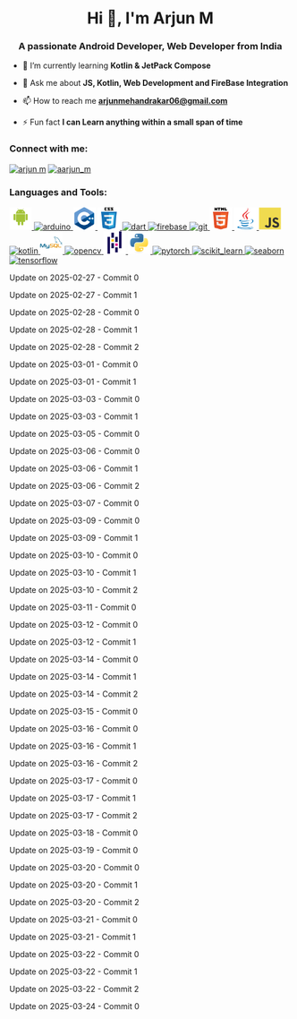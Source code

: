 <h1 align="center">Hi 👋, I'm Arjun M</h1>
<h3 align="center">A passionate Android Developer, Web Developer from India</h3>

- 🌱 I’m currently learning **Kotlin & JetPack Compose**

- 💬 Ask me about **JS, Kotlin, Web Development and FireBase Integration**

- 📫 How to reach me **arjunmehandrakar06@gmail.com**

- ⚡ Fun fact **I can Learn anything within a small span of time**

<h3 align="left">Connect with me:</h3>
<p align="left">
<a href="https://linkedin.com/in/arjun m" target="blank"><img align="center" src="https://raw.githubusercontent.com/rahuldkjain/github-profile-readme-generator/master/src/images/icons/Social/linked-in-alt.svg" alt="arjun m" height="30" width="40" /></a>
<a href="https://www.leetcode.com/aarjun_m" target="blank"><img align="center" src="https://raw.githubusercontent.com/rahuldkjain/github-profile-readme-generator/master/src/images/icons/Social/leet-code.svg" alt="aarjun_m" height="30" width="40" /></a>
</p>

<h3 align="left">Languages and Tools:</h3>
<p align="left"> <a href="https://developer.android.com" target="_blank" rel="noreferrer"> <img src="https://raw.githubusercontent.com/devicons/devicon/master/icons/android/android-original-wordmark.svg" alt="android" width="40" height="40"/> </a> <a href="https://www.arduino.cc/" target="_blank" rel="noreferrer"> <img src="https://cdn.worldvectorlogo.com/logos/arduino-1.svg" alt="arduino" width="40" height="40"/> </a> <a href="https://www.w3schools.com/cpp/" target="_blank" rel="noreferrer"> <img src="https://raw.githubusercontent.com/devicons/devicon/master/icons/cplusplus/cplusplus-original.svg" alt="cplusplus" width="40" height="40"/> </a> <a href="https://www.w3schools.com/css/" target="_blank" rel="noreferrer"> <img src="https://raw.githubusercontent.com/devicons/devicon/master/icons/css3/css3-original-wordmark.svg" alt="css3" width="40" height="40"/> </a> <a href="https://dart.dev" target="_blank" rel="noreferrer"> <img src="https://www.vectorlogo.zone/logos/dartlang/dartlang-icon.svg" alt="dart" width="40" height="40"/> </a> <a href="https://firebase.google.com/" target="_blank" rel="noreferrer"> <img src="https://www.vectorlogo.zone/logos/firebase/firebase-icon.svg" alt="firebase" width="40" height="40"/> </a> <a href="https://git-scm.com/" target="_blank" rel="noreferrer"> <img src="https://www.vectorlogo.zone/logos/git-scm/git-scm-icon.svg" alt="git" width="40" height="40"/> </a> <a href="https://www.w3.org/html/" target="_blank" rel="noreferrer"> <img src="https://raw.githubusercontent.com/devicons/devicon/master/icons/html5/html5-original-wordmark.svg" alt="html5" width="40" height="40"/> </a> <a href="https://www.java.com" target="_blank" rel="noreferrer"> <img src="https://raw.githubusercontent.com/devicons/devicon/master/icons/java/java-original.svg" alt="java" width="40" height="40"/> </a> <a href="https://developer.mozilla.org/en-US/docs/Web/JavaScript" target="_blank" rel="noreferrer"> <img src="https://raw.githubusercontent.com/devicons/devicon/master/icons/javascript/javascript-original.svg" alt="javascript" width="40" height="40"/> </a> <a href="https://kotlinlang.org" target="_blank" rel="noreferrer"> <img src="https://www.vectorlogo.zone/logos/kotlinlang/kotlinlang-icon.svg" alt="kotlin" width="40" height="40"/> </a> <a href="https://www.mysql.com/" target="_blank" rel="noreferrer"> <img src="https://raw.githubusercontent.com/devicons/devicon/master/icons/mysql/mysql-original-wordmark.svg" alt="mysql" width="40" height="40"/> </a> <a href="https://opencv.org/" target="_blank" rel="noreferrer"> <img src="https://www.vectorlogo.zone/logos/opencv/opencv-icon.svg" alt="opencv" width="40" height="40"/> </a> <a href="https://pandas.pydata.org/" target="_blank" rel="noreferrer"> <img src="https://raw.githubusercontent.com/devicons/devicon/2ae2a900d2f041da66e950e4d48052658d850630/icons/pandas/pandas-original.svg" alt="pandas" width="40" height="40"/> </a> <a href="https://www.python.org" target="_blank" rel="noreferrer"> <img src="https://raw.githubusercontent.com/devicons/devicon/master/icons/python/python-original.svg" alt="python" width="40" height="40"/> </a> <a href="https://pytorch.org/" target="_blank" rel="noreferrer"> <img src="https://www.vectorlogo.zone/logos/pytorch/pytorch-icon.svg" alt="pytorch" width="40" height="40"/> </a> <a href="https://scikit-learn.org/" target="_blank" rel="noreferrer"> <img src="https://upload.wikimedia.org/wikipedia/commons/0/05/Scikit_learn_logo_small.svg" alt="scikit_learn" width="40" height="40"/> </a> <a href="https://seaborn.pydata.org/" target="_blank" rel="noreferrer"> <img src="https://seaborn.pydata.org/_images/logo-mark-lightbg.svg" alt="seaborn" width="40" height="40"/> </a> <a href="https://www.tensorflow.org" target="_blank" rel="noreferrer"> <img src="https://www.vectorlogo.zone/logos/tensorflow/tensorflow-icon.svg" alt="tensorflow" width="40" height="40"/> </a> </p>

Update on 2025-02-27 - Commit 0

Update on 2025-02-27 - Commit 1

Update on 2025-02-28 - Commit 0

Update on 2025-02-28 - Commit 1

Update on 2025-02-28 - Commit 2

Update on 2025-03-01 - Commit 0

Update on 2025-03-01 - Commit 1

Update on 2025-03-03 - Commit 0

Update on 2025-03-03 - Commit 1

Update on 2025-03-05 - Commit 0

Update on 2025-03-06 - Commit 0

Update on 2025-03-06 - Commit 1

Update on 2025-03-06 - Commit 2

Update on 2025-03-07 - Commit 0

Update on 2025-03-09 - Commit 0

Update on 2025-03-09 - Commit 1

Update on 2025-03-10 - Commit 0

Update on 2025-03-10 - Commit 1

Update on 2025-03-10 - Commit 2

Update on 2025-03-11 - Commit 0

Update on 2025-03-12 - Commit 0

Update on 2025-03-12 - Commit 1

Update on 2025-03-14 - Commit 0

Update on 2025-03-14 - Commit 1

Update on 2025-03-14 - Commit 2

Update on 2025-03-15 - Commit 0

Update on 2025-03-16 - Commit 0

Update on 2025-03-16 - Commit 1

Update on 2025-03-16 - Commit 2

Update on 2025-03-17 - Commit 0

Update on 2025-03-17 - Commit 1

Update on 2025-03-17 - Commit 2

Update on 2025-03-18 - Commit 0

Update on 2025-03-19 - Commit 0

Update on 2025-03-20 - Commit 0

Update on 2025-03-20 - Commit 1

Update on 2025-03-20 - Commit 2

Update on 2025-03-21 - Commit 0

Update on 2025-03-21 - Commit 1

Update on 2025-03-22 - Commit 0

Update on 2025-03-22 - Commit 1

Update on 2025-03-22 - Commit 2

Update on 2025-03-24 - Commit 0
